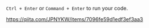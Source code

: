 `Ctrl + Enter` or `Command + Enter` to run your code.

https://qiita.com/JPNYKW/items/7096fe59d1edf3ef3aa3
